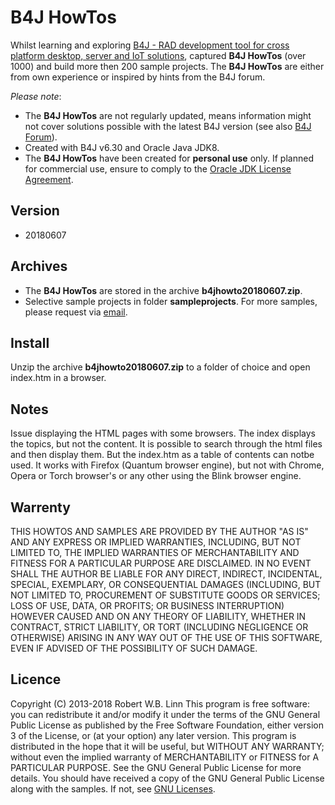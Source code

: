 # B4J HowTos
Whilst learning and exploring [B4J - RAD development tool for cross platform desktop, server and IoT solutions](https://www.b4x.com/b4j.html), captured **B4J HowTos** (over 1000) and build more then 200 sample projects.
The **B4J HowTos** are either from own experience or inspired by hints from the B4J forum.

_Please note_:
* The **B4J HowTos** are not regularly updated, means information might not cover solutions possible with the latest B4J version (see also [B4J Forum](https://www.b4x.com/android/forum/threads/b4j-howtos.36350/)).
* Created with B4J v6.30 and Oracle Java JDK8.
* The **B4J HowTos** have been created for **personal use**  only. If planned for commercial use, ensure to comply to the [Oracle JDK License Agreement](https://www.oracle.com/technetwork/java/javase/terms/license/javase-license.html). 

## Version
* 20180607

## Archives
* The **B4J HowTos** are stored in the archive **b4jhowto20180607.zip**.
* Selective sample projects in folder **sampleprojects**. For more samples, please request via [email](mailto:rwblinn@outlook.de).

## Install
Unzip the archive **b4jhowto20180607.zip** to a folder of choice and open index.htm in a browser.

## Notes
Issue displaying the HTML pages with some browsers. The index displays the topics, but not the content. It is possible to search through the html files and then display them. But the index.htm as a table of contents can notbe used.
It works with Firefox (Quantum browser engine), but not with Chrome, Opera or Torch browser's or any other using the Blink browser engine.

## Warrenty
THIS HOWTOS AND SAMPLES ARE PROVIDED BY THE AUTHOR "AS IS" AND ANY EXPRESS OR IMPLIED WARRANTIES, INCLUDING, BUT NOT LIMITED TO, THE IMPLIED WARRANTIES OF MERCHANTABILITY AND FITNESS FOR A PARTICULAR PURPOSE ARE DISCLAIMED. IN NO EVENT SHALL THE AUTHOR BE LIABLE FOR ANY DIRECT, INDIRECT, INCIDENTAL, SPECIAL, EXEMPLARY, OR CONSEQUENTIAL DAMAGES (INCLUDING, BUT NOT LIMITED TO, PROCUREMENT OF SUBSTITUTE GOODS OR SERVICES; LOSS OF USE, DATA, OR PROFITS; OR BUSINESS INTERRUPTION) HOWEVER CAUSED AND ON ANY THEORY OF LIABILITY, WHETHER IN CONTRACT, STRICT LIABILITY, OR TORT (INCLUDING NEGLIGENCE OR OTHERWISE) ARISING IN ANY WAY OUT OF THE USE OF THIS SOFTWARE, EVEN IF ADVISED OF THE POSSIBILITY OF SUCH DAMAGE.

## Licence
Copyright (C) 2013-2018  Robert W.B. Linn
This program is free software: you can redistribute it and/or modify it under the terms of the GNU General Public License as published by the Free Software Foundation, either version 3 of the License, or (at your option) any later version.
This program is distributed in the hope that it will be useful, but WITHOUT ANY WARRANTY; without even the implied warranty of
MERCHANTABILITY or FITNESS for A PARTICULAR PURPOSE.  See the GNU General Public License for more details.
You should have received a copy of the GNU General Public License along with the samples.  If not, see [GNU Licenses](http://www.gnu.org/licenses/).
